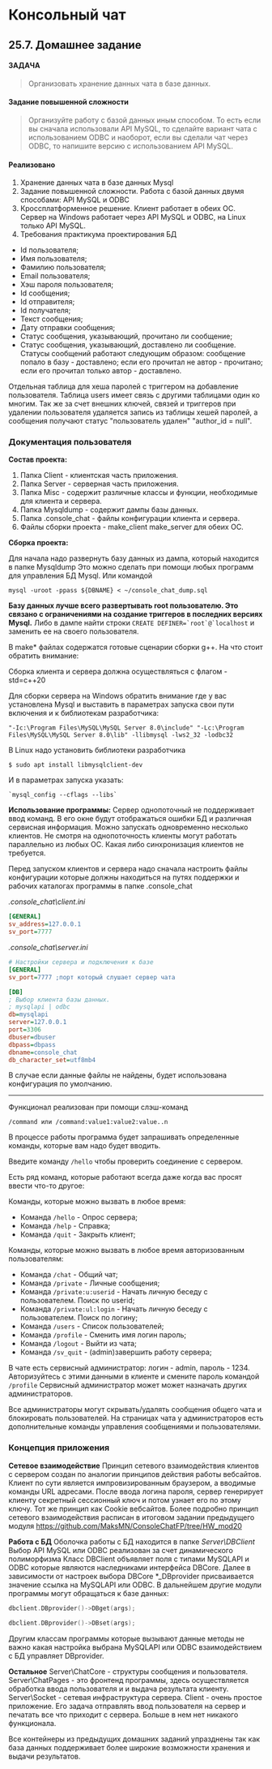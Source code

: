 # Консольный чат
## 25.7. Домашнее задание

#### ЗАДАЧА
> Организовать хранение данных чата в базе данных.
#### Задание повышенной сложности
> Организуйте работу с базой данных иным способом. То есть если вы сначала использовали API MySQL, то сделайте вариант чата с использованием ODBC и наоборот, если вы сделали чат через ODBC, то напишите версию с использованием API MySQL.

#### Реализовано
1. Хранение данных чата в базе данных Mysql
2. Задание повышенной сложности. Работа с базой данных двумя способами: API MySQL и ODBC
3. Кроссплатформенное решение. Клиент работает в обеих ОС. Сервер на Windows работает через API MySQL и ODBC, на Linux только API MySQL.
4. Требования практикума проектирования БД
 - Id пользователя;
 - Имя пользователя;
 - Фамилию пользователя;
 - Email пользователя;
 - Хэш пароля пользователя;
 - Id сообщения;
 - Id отправителя;
 - Id получателя;
 - Текст сообщения;
 - Дату отправки сообщения;
 - Статус сообщения, указывающий, прочитано ли сообщение;
 - Статус сообщения, указывающий, доставлено ли сообщение.
  Статусы сообщений работают следующим образом: сообщение попало в базу - доставлено; если его прочитал не автор - прочитано; если его прочитал только автор - доставлено.

Отдельная таблица для хеша паролей с триггером на добавление пользователя.
Таблица users имеет связь с другими таблицами один ко многим.
Так же за счет внешних ключей, связей и триггеров при удалении пользователя удаляется запись из таблицы хешей паролей, а сообщения получают статус "пользователь удален" "author_id = null".

### Документация пользователя

**Состав проекта:**
1. Папка Client - клиентская часть приложения.
2. Папка Server - серверная часть приложения.
3. Папка Misc - содержит различные классы и функции, необходимые для клиента и сервера.
4. Папка Mysqldump - содержит дампы базы данных.
5. Папка .console_chat  - файлы конфигурации клиента и сервера.
6. Файлы сборки проекта - make_client make_server для обеих ОС.

**Сборка проекта:**

Для начала надо развернуть базу данных из дампа, который находится в папке Mysqldump
Это можно сделать при помощи любых программ для управления БД Mysql. Или командой
```
mysql -uroot -ppass ${DBNAME} < ~/console_chat_dump.sql
```
**Базу данных лучше всего развертывать root пользователю. Это связано с ограничениями на создание триггеров в последних версиях Mysql.** Либо в дампе найти строки ```CREATE DEFINER=`root`@`localhost``` и заменить ее на своего пользователя.

В make* файлах содержатся готовые сценарии сборки g++.
На что стоит обратить внимание:

Сборка клиента и сервера должна осуществляться с флагом -std=c++20

Для сборки сервера на Windows обратить внимание где у вас установлена Mysql и выставить в параметрах запуска свои пути включения и к библиотекам разработчика:
```
"-Ic:\Program Files\MySQL\MySQL Server 8.0\include" "-Lc:\Program Files\MySQL\MySQL Server 8.0\lib" -llibmysql -lws2_32 -lodbc32
```
В Linux надо установить библиотеки разработчика
```
$ sudo apt install libmysqlclient-dev
```
И в параметрах запуска указать:
```
`mysql_config --cflags --libs`
```
**Использование программы:**
Сервер однопоточный не поддерживает ввод команд. В его окне будут отображаться ошибки БД и различная сервисная информация.
Можно запускать одновременно несколько клиентов. Не смотря на однопоточность клиенты могут работать параллельно из любых ОС. Какая либо синхронизация клиентов не требуется.

Перед запуском клиентов и сервера надо сначала настроить файлы конфигурации которые должны находиться на путях поддержки и рабочих каталогах программы в папке .console_chat

*.console_chat\client.ini*
```ini
[GENERAL]
sv_address=127.0.0.1
sv_port=7777
```
*.console_chat\server.ini*
```ini
# Настройки сервера и подключения к базе
[GENERAL]
sv_port=7777 ;порт который слушает сервер чата

[DB]
; Выбор клиента базы данных.
; mysqlapi | odbc
db=mysqlapi
server=127.0.0.1
port=3306
dbuser=dbuser
dbpass=dbpass
dbname=console_chat
db_character_set=utf8mb4
```
В случае если данные файлы не найдены, будет использована конфигурация по умолчанию.
<hr>
Функционал реализован при помощи слэш-команд

```
/command или /command:value1:value2:value..n
``` 
В процессе работы программа будет запрашивать определенные команды, которые вам надо будет вводить.

Введите команду ```/hello``` чтобы проверить соединение с сервером.

Есть ряд команд, которые работают всегда даже когда вас просят ввести что-то другое:

Команды, которые можно вызвать в любое время:
 - Команда ```/hello``` - Опрос сервера;
 - Команда ```/help``` - Справка;
 - Команда ```/quit``` - Закрыть клиент;

Команды, которые можно вызвать в любое время авторизованным пользователям:
 - Команда ```/chat``` - Общий чат;
 - Команда ```/private``` - Личные сообщения;
 - Команда ```/private:u:userid``` - Начать личную беседу с пользователем. Поиск по userid;
 - Команда ```/private:ul:login``` - Начать личную беседу с пользователем. Поиск по логину;
 - Команда ```/users``` - Список пользователей;
 - Команда ```/profile``` - Сменить имя логин пароль;
 - Команда ```/logout``` - Выйти из чата; 
 - Команда ```/sv_quit``` - (admin)завершить работу сервера;

В чате есть сервисный администратор: логин - admin, пароль - 1234. Авторизуйтесь с этими данными в клиенте и смените пароль командой ```/profile```
Сервисный администратор может может назначать других администраторов.

Все администраторы могут скрывать/удалять сообщения общего чата и блокировать пользователей.
На страницах чата у администраторов есть дополнительные команды управления сообщениями и пользователями.

### Концепция приложения

**Сетевое взаимодействие**
Принцип сетевого взаимодействия клиентов с сервером создан по аналогии принципов действия работы вебсайтов. Клиент по сути является импровизированным браузером, а вводимые команды URL адресами. После ввода логина пароля, сервер генерирует клиенту секретный сессионный ключ и потом узнает его по этому ключу. Тот же принцип как Cookie вебсайтов.
Более подробно принцип сетевого взаимодействия расписан в итоговом задании предыдущего модуля https://github.com/MaksMN/ConsoleChatFP/tree/HW_mod20

**Работа с БД**
Оболочка работы с БД находится в папке *Server\DBClient*
Выбор API MySQL или ODBC реализован за счет динамического полиморфизма
Класс DBClient объявляет поля с типами MySQLAPI и ODBC которые являются наследниками интерфейса DBCore.
Далее в зависимости от настроек выбора DBCore *_DBprovider присваивается значение ссылка на MySQLAPI или ODBC.
В дальнейшем другие модули программы могут обращаться к базе данных:

```cpp
dbclient.DBprovider()->DBget(args);

dbclient.DBprovider()->DBset(args);
```
Другим классам программы которые вызывают данные методы не важно какая настройка выбрана MySQLAPI или ODBC взаимодействием с БД управляет DBprovider.

**Остальное**
Server\ChatCore - структуры сообщения и пользователя.
Server\ChatPages - это фронтенд программы, здесь осуществляется обработка ввода пользователя и и выдача результата клиенту.
Server\Socket - сетевая инфраструктура сервера.
Client - очень простое приложение. Его задача отправлять ввод пользователя на сервер и печатать все что приходит с сервера. Больше в нем нет никакого функционала.

Все контейнеры из предыдущих домашних заданий упразднены так как база данных поддерживает более широкие возможности хранения и выдачи результатов. 